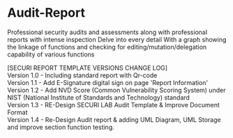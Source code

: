 # Audit-Report




Professional security audits and assessments along with professional reports with intense inspection Delve into every detail With a graph showing the linkage of functions and checking for editing/mutation/delegation capability of various functions


[SECURI REPORT TEMPLATE VERSIONS CHANGE LOG]</br>
Version 1.0 - Including standard report with Qr-code</br>
Version 1.1 - Add E-Signature digital sign on page 'Report Information'</br>
Version 1.2 - Add NVD Score (Common Vulnerability Scoring System) under NIST (National Institute of Standards and Technology) standard</br>
Version 1.3 - RE-Design SECURI LAB Audit Template & Improve Document Format</br>
Version 1.4 - Re-Design Audit report & adding UML Diagram, UML Storage and improve section function testing.
